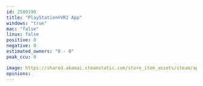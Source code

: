 ```yaml
---
id: 2580190
title: "PlayStation®VR2 App"
windows: "true"
mac: "false"
linux: false
positive: 0
negative: 0
estimated_owners: "0 - 0"
peak_ccu: 0

image: https://shared.akamai.steamstatic.com/store_item_assets/steam/apps/2580190/header.jpg?t=1729754074
opinions:
---
```

